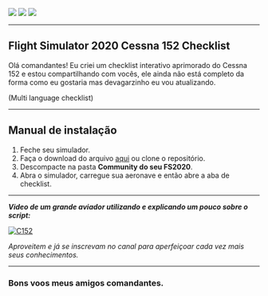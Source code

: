 ![](https://img.shields.io/github/license/fcamargo10/checklist-c152-fc?style=plastic) ![](https://img.shields.io/github/repo-size/fcamargo10/checklist-c152-fc?style=plastic) ![](https://img.shields.io/github/v/tag/fcamargo10/checklist-c152-fc?style=plastic)
_____________
## Flight Simulator 2020 Cessna 152 Checklist

Olá comandantes!
Eu criei um checklist interativo aprimorado do Cessna 152 e estou compartilhando com vocês, ele ainda não está completo da forma como eu gostaria mas devagarzinho eu vou atualizando.

(Multi language checklist)
________________

## Manual de instalação

 1. Feche seu simulador.
 2. Faça o download do arquivo [aqui](https://github.com/fcamargo10/checklist-c152-fc/releases) ou clone o repositório.
 3. Descompacte na pasta **Community do seu FS2020**. 
 4. Abra o simulador, carregue sua aeronave e então abre a aba de checklist.
 
___________
 ***Video de um grande aviador utilizando e explicando um pouco sobre o script:***

 [![C152](https://img.youtube.com/vi/_GKFDYYvy3U/0.jpg)](https://www.youtube.com/watch?v=_GKFDYYvy3U)
 

*Aproveitem e já se inscrevam no canal para aperfeiçoar cada vez mais seus conhecimentos.*

___________
### Bons voos meus amigos comandantes.
